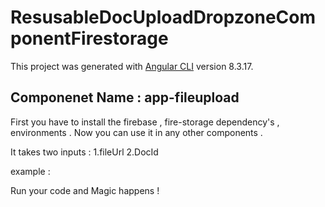 # ResusableDocUploadDropzoneComponentFirestorage

This project was generated with [Angular CLI](https://github.com/angular/angular-cli) version 8.3.17.

## Componenet Name : app-fileupload

First you have to install the firebase , fire-storage dependency's , environments . Now you can use it in any other
components . 

It takes two inputs :
1.fileUrl
2.DocId

example :

<app-fileupload fileUrl="images" docId="'arafat'"></app-fileupload> 

Run your code and Magic happens !


